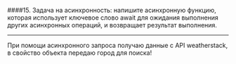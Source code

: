 ####15. Задача на асинхронность: напишите асинхронную функцию, которая использует ключевое слово await для ожидания выполнения других асинхронных операций, и возвращает результат выполнения.

---

При помощи асинхронного запроса получаю данные с API weatherstack, в свойство объекта передаю город для поиска!
